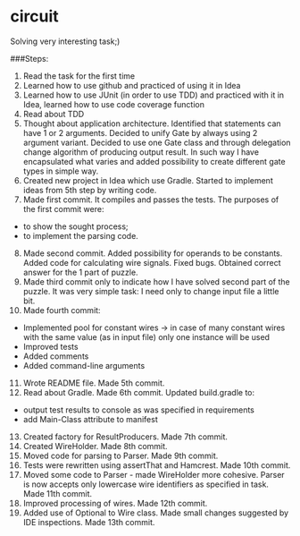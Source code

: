 # circuit
Solving very interesting task;)

###Steps:

1. Read the task for the first time
2. Learned how to use github and practiced of using it in Idea
3. Learned how to use JUnit (in order to use TDD) and practiced with it in Idea, learned how to use code coverage function
4. Read about TDD
5. Thought about application architecture. Identified that statements can have 1 or 2 arguments. Decided to unify Gate by always using 2 argument variant.
Decided to use one Gate class and through delegation change algorithm of producing output result. In such way I have encapsulated what varies and added possibility to create different gate types in simple way.
6. Created new project in Idea which use Gradle. Started to implement ideas from 5th step by writing code.
7. Made first commit. It compiles and passes the tests. The purposes of the first commit were:
  - to show the sought process;
  - to implement the parsing code.
8. Made second commit. Added possibility for operands to be constants. Added code for calculating wire signals. Fixed bugs. Obtained correct answer for the 1 part of puzzle.
9. Made third commit only to indicate how I have solved second part of the puzzle. It was very simple task: I need only to change input file a little bit.
10. Made fourth commit:
  - Implemented pool for constant wires -> in case of many constant wires with the same value (as in input file) only one instance will be used
  - Improved tests
  - Added comments
  - Added command-line arguments
11. Wrote README file. Made 5th commit.
12. Read about Gradle. Made 6th commit. Updated build.gradle to:
  - output test results to console as was specified in requirements
  - add Main-Class attribute to manifest
13. Created factory for ResultProducers. Made 7th commit.
14. Created WireHolder. Made 8th commit.
15. Moved code for parsing to Parser. Made 9th commit. 
16. Tests were rewritten using assertThat and Hamcrest. Made 10th commit.
17. Moved some code to Parser - made WireHolder more cohesive. Parser is now accepts only lowercase wire identifiers as specified in task. Made 11th commit.
18. Improved processing of wires. Made 12th commit.
19. Added use of Optional to Wire class. Made small changes suggested by IDE inspections. Made 13th commit.
